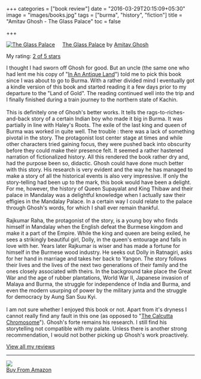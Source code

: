 +++
categories = ["book review"]
date = "2016-03-29T20:15:09+05:30"
image = "images/books.jpg"
tags = ["burma", "history", "fiction"]
title = "Amitav Ghosh - The Glass Palace"
toc = false

+++

<a href="https://www.goodreads.com/book/show/77103.The_Glass_Palace" style="float: left; padding-right: 20px"><img border="0" alt="The Glass Palace" src="https://d.gr-assets.com/books/1388345246m/77103.jpg" /></a><a href="https://www.goodreads.com/book/show/77103.The_Glass_Palace">The Glass Palace</a> by <a href="https://www.goodreads.com/author/show/3369.Amitav_Ghosh">Amitav Ghosh</a>

My rating: <a href="https://www.goodreads.com/review/show/1594044070">2 of 5 stars</a>

I thought I had sworn off Ghosh for good. But an uncle (the same one who had lent me his copy of "<a href="https://www.goodreads.com/book/show/215678.In_an_Antique_Land">In An Antique Land</a>") told me to pick this book since I was about to go to Burma. With a rather divided mind I eventually got a kindle version of this book and started reading it a few days prior to my departure to the "Land of Gold". The reading continued well into the trip and I finally finished during a train journey to the northern state of Kachin.<br><br>This is definitely one of Ghosh's better works. It tells the rags-to-riches-and-back story of a certain Indian boy who made it big in Burma. It was partially in line with Haley's Roots. The exile of the last king and queen of Burma was worked in quite well. The trouble : there was a lack of something pivotal in the story. The protagonist lost center stage at times and while other characters tried gaining focus, they were pushed back into obscurity before they could make their presence felt. It seemed a rather hastened narration of fictionalized history. All this rendered the book rather dry and, had the purpose been so, didactic. Ghosh could have done much better with this story. His research is very evident and the way he has managed to make a story of all the historical events is also very impressive. If only the story-telling had been up to the mark, this book would have been a delight. For me, however, the history of Queen Supayalat and King Thibaw and their palace in Mandalay was a delightful knowledge when I actually saw their effigies in the Mandalay Palace. In a certain way I could relate to the palace through Ghosh's words, for which I shall ever remain thankful.<br><br>Rajkumar Raha, the protagonist of the story, is a young boy who finds himself in Mandalay when the English defeat the Burmese kingdom and make it a part of the Empire. While the king and queen are being exiled, he sees a strikingly beautiful girl, Dolly, in the queen's entourage and falls in love with her. Years later Rajkumar is wiser and has made a fortune for himself in the Burmese wood industry. He seeks out Dolly in Ratnagiri, asks for her hand in marriage and takes her back to Yangon. The story follows their lives and the lives of the next two generations of their family and the ones closely associated with theirs. In the background take place the Great War and the age of rubber plantations, World War II, Japanese invasion of Malaya and Burma, the struggle for independence of India and Burma, and even the modern usurping of power by the military junta and the struggle for democracy by Aung San Suu Kyi.<br><br>I am not sure whether I enjoyed this book or not. Apart from it's dryness I cannot really find any fault in this one (as opposed to "<a href="http://bookedvorm.blogspot.in/2010/10/calcutta-chromosome-amitav-ghosh.html" rel="nofollow">The Calcutta Chromosome</a>"). Ghosh's forte remains his research. I still find his storytelling not compatible with my palate. Unless there is another strong recommendation, I would not bother picking up Ghosh's work proactively.

<a href="https://www.goodreads.com/review/list/20996466-karan-gupta">View all my reviews</a>

<hr />

<p class="unscaledimg">
	<a href="http://www.amazon.in/gp/product/B01007UJ3A/ref=as_li_tl?ie=UTF8&amp;camp=3626&amp;creative=24790&amp;creativeASIN=B01007UJ3A&amp;linkCode=as2&amp;tag=readings0c-21" rel="nofollow"><img border="0" src="http://ws-in.amazon-adsystem.com/widgets/q?_encoding=UTF8&amp;ASIN=B01007UJ3A&amp;Format=_SL110_&amp;ID=AsinImage&amp;MarketPlace=IN&amp;ServiceVersion=20070822&amp;WS=1&amp;tag=readings0c-21" /><br>Buy From Amazon</a><img alt="" border="0" src="http://ir-in.amazon-adsystem.com/e/ir?t=readings0c-21&amp;l=as2&amp;o=31&amp;a=B01007UJ3A" height="1" style="border: none !important; margin: 0px !important;" width="1" />
</p>